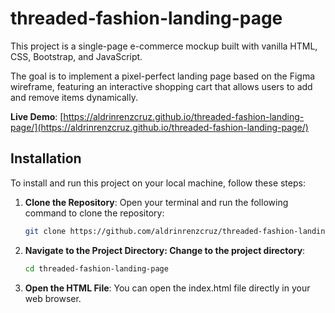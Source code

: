 # threaded-fashion-landing-page

This project is a single-page e-commerce mockup built with vanilla HTML, CSS, Bootstrap, and JavaScript.

The goal is to implement a pixel-perfect landing page based on the Figma wireframe, featuring an interactive shopping cart that allows users to add and remove items dynamically.

**Live Demo**: [https://aldrinrenzcruz.github.io/threaded-fashion-landing-page/](https://aldrinrenzcruz.github.io/threaded-fashion-landing-page/)

## Installation

To install and run this project on your local machine, follow these steps:

1. **Clone the Repository**:
   Open your terminal and run the following command to clone the repository:

   ```bash
   git clone https://github.com/aldrinrenzcruz/threaded-fashion-landing-page.git
   ```

2. **Navigate to the Project Directory: Change to the project directory**:

   ```bash
   cd threaded-fashion-landing-page
   ```

3. **Open the HTML File**: You can open the index.html file directly in your web browser.
